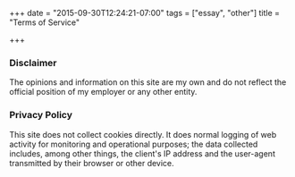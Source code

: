 +++
date = "2015-09-30T12:24:21-07:00"
tags = ["essay", "other"]
title = "Terms of Service"

+++

### Disclaimer

The opinions and information on this site are my own and do not reflect the official position of my employer or any other entity.

### Privacy Policy

This site does not collect cookies directly. It does normal logging of web activity for monitoring and operational purposes; the data collected includes, among other things, the client's IP address and the user-agent transmitted by their browser or other device.